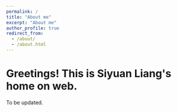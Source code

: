 ```yaml
---
permalink: /
title: "About me"
excerpt: "About me"
author_profile: true
redirect_from: 
  - /about/
  - /about.html
---
```


Greetings!
This is Siyuan Liang's home on web.
===
To be updated.
